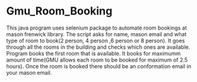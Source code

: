 # Gmu_Room_Booking

This java program uses selenium package to automate room bookings at mason frenwick library. The script asks for name, mason email and what type of room to book(2 person, 4 person ,6 person or 8 person). It goes through all the rooms in the building and checks which ones are available. Program books the first room that is available. It books for maximumm amount of time(GMU allows each room to be booked for maximum of 2.5 hours). Once the room is booked there should be an conformation email in your mason email. 
